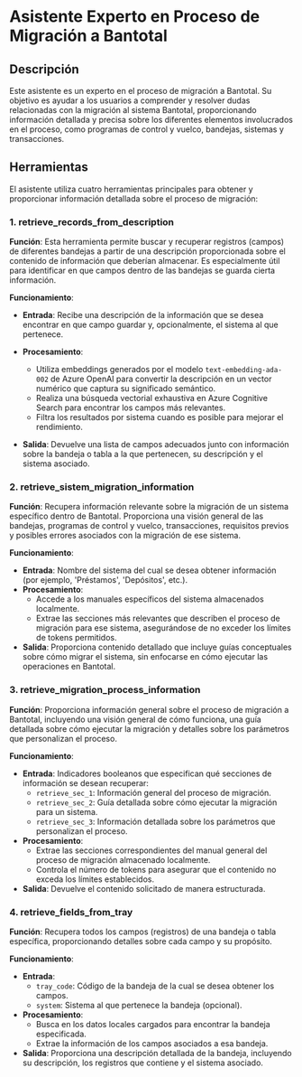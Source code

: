 # Asistente Experto en Proceso de Migración a Bantotal

## Descripción

Este asistente es un experto en el proceso de migración a Bantotal. Su objetivo es ayudar a los usuarios a comprender y resolver dudas relacionadas con la migración al sistema Bantotal, proporcionando información detallada y precisa sobre los diferentes elementos involucrados en el proceso, como programas de control y vuelco, bandejas, sistemas y transacciones.


## Herramientas

El asistente utiliza cuatro herramientas principales para obtener y proporcionar información detallada sobre el proceso de migración:

### 1. retrieve_records_from_description

**Función**: Esta herramienta permite buscar y recuperar registros (campos) de diferentes bandejas a partir de una descripción proporcionada sobre el contenido de información que deberían almacenar. Es especialmente útil para identificar en que campos dentro de las bandejas se guarda cierta información.

**Funcionamiento**:

- **Entrada**: Recibe una descripción de la información que se desea encontrar en que campo guardar y, opcionalmente, el sistema al que pertenece.

- **Procesamiento**:
  - Utiliza embeddings generados por el modelo `text-embedding-ada-002` de Azure OpenAI para convertir la descripción en un vector numérico que captura su significado semántico.
  - Realiza una búsqueda vectorial exhaustiva en Azure Cognitive Search para encontrar los campos más relevantes.
  - Filtra los resultados por sistema cuando es posible para mejorar el rendimiento.
- **Salida**: Devuelve una lista de campos adecuados junto con información sobre la bandeja o tabla a la que pertenecen, su descripción y el sistema asociado.


### 2. retrieve_sistem_migration_information

**Función**: Recupera información relevante sobre la migración de un sistema específico dentro de Bantotal. Proporciona una visión general de las bandejas, programas de control y vuelco, transacciones, requisitos previos y posibles errores asociados con la migración de ese sistema.

**Funcionamiento**:

- **Entrada**: Nombre del sistema del cual se desea obtener información (por ejemplo, 'Préstamos', 'Depósitos', etc.).
- **Procesamiento**:
  - Accede a los manuales específicos del sistema almacenados localmente.
  - Extrae las secciones más relevantes que describen el proceso de migración para ese sistema, asegurándose de no exceder los límites de tokens permitidos.
- **Salida**: Proporciona contenido detallado que incluye guías conceptuales sobre cómo migrar el sistema, sin enfocarse en cómo ejecutar las operaciones en Bantotal.

### 3. retrieve_migration_process_information

**Función**: Proporciona información general sobre el proceso de migración a Bantotal, incluyendo una visión general de cómo funciona, una guía detallada sobre cómo ejecutar la migración y detalles sobre los parámetros que personalizan el proceso.

**Funcionamiento**:

- **Entrada**: Indicadores booleanos que especifican qué secciones de información se desean recuperar:
  - `retrieve_sec_1`: Información general del proceso de migración.
  - `retrieve_sec_2`: Guía detallada sobre cómo ejecutar la migración para un sistema.
  - `retrieve_sec_3`: Información detallada sobre los parámetros que personalizan el proceso.
- **Procesamiento**:
  - Extrae las secciones correspondientes del manual general del proceso de migración almacenado localmente.
  - Controla el número de tokens para asegurar que el contenido no exceda los límites establecidos.
- **Salida**: Devuelve el contenido solicitado de manera estructurada.

### 4. retrieve_fields_from_tray

**Función**: Recupera todos los campos (registros) de una bandeja o tabla específica, proporcionando detalles sobre cada campo y su propósito.

**Funcionamiento**:

- **Entrada**:
  - `tray_code`: Código de la bandeja de la cual se desea obtener los campos.
  - `system`: Sistema al que pertenece la bandeja (opcional).
- **Procesamiento**:
  - Busca en los datos locales cargados para encontrar la bandeja especificada.
  - Extrae la información de los campos asociados a esa bandeja.
- **Salida**: Proporciona una descripción detallada de la bandeja, incluyendo su descripción, los registros que contiene y el sistema asociado.
